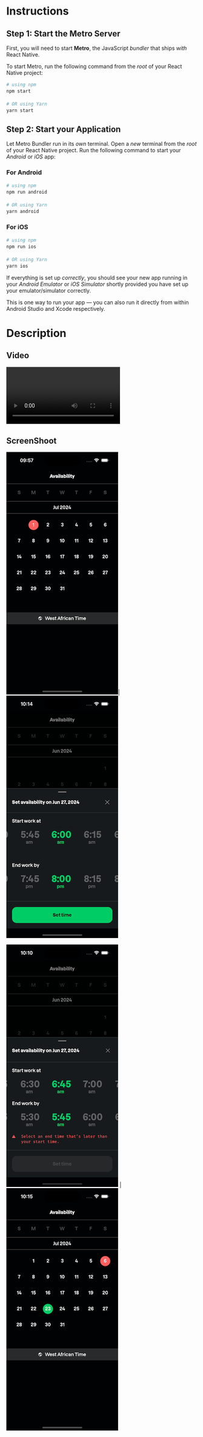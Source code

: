 # Instructions
## Step 1: Start the Metro Server

First, you will need to start **Metro**, the JavaScript _bundler_ that ships _with_ React Native.

To start Metro, run the following command from the _root_ of your React Native project:

```bash
# using npm
npm start

# OR using Yarn
yarn start
```

## Step 2: Start your Application

Let Metro Bundler run in its _own_ terminal. Open a _new_ terminal from the _root_ of your React Native project. Run the following command to start your _Android_ or _iOS_ app:

### For Android

```bash
# using npm
npm run android

# OR using Yarn
yarn android
```

### For iOS

```bash
# using npm
npm run ios

# OR using Yarn
yarn ios
```

If everything is set up _correctly_, you should see your new app running in your _Android Emulator_ or _iOS Simulator_ shortly provided you have set up your emulator/simulator correctly.

This is one way to run your app — you can also run it directly from within Android Studio and Xcode respectively.

# Description

## Video
![Watch Video](https://raw.githubusercontent.com/harkindey/Schedule-Picker/main/media/video.mp4)

## ScreenShoot

![Screen One](https://raw.githubusercontent.com/harkindey/Schedule-Picker/main/media/screen-1.png)|![Screen Two](https://raw.githubusercontent.com/harkindey/Schedule-Picker/main/media/screen-2.png)

![Screen Three](https://raw.githubusercontent.com/harkindey/Schedule-Picker/main/media/screen-3.png) |![Screen Four](https://raw.githubusercontent.com/harkindey/Schedule-Picker/main/media/screen-4.png)


